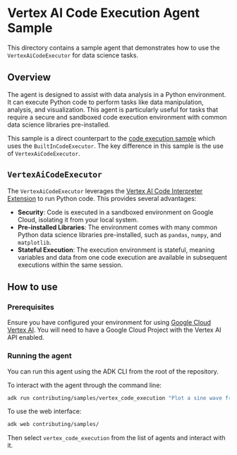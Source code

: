 # Vertex AI Code Execution Agent Sample

This directory contains a sample agent that demonstrates how to use the
`VertexAiCodeExecutor` for data science tasks.

## Overview

The agent is designed to assist with data analysis in a Python environment. It
can execute Python code to perform tasks like data manipulation, analysis, and
visualization. This agent is particularly useful for tasks that require a secure
and sandboxed code execution environment with common data science libraries
pre-installed.

This sample is a direct counterpart to the
[code execution sample](../code_execution/) which uses the
`BuiltInCodeExecutor`. The key difference in this sample is the use of
`VertexAiCodeExecutor`.

## `VertexAiCodeExecutor`

The `VertexAiCodeExecutor` leverages the
[Vertex AI Code Interpreter Extension](https://cloud.google.com/vertex-ai/generative-ai/docs/extensions/code-interpreter)
to run Python code. This provides several advantages:

-   **Security**: Code is executed in a sandboxed environment on Google Cloud,
    isolating it from your local system.
-   **Pre-installed Libraries**: The environment comes with many common Python
    data science libraries pre-installed, such as `pandas`, `numpy`, and
    `matplotlib`.
-   **Stateful Execution**: The execution environment is stateful, meaning
    variables and data from one code execution are available in subsequent
    executions within the same session.

## How to use

### Prerequisites

Ensure you have configured your environment for using
[Google Cloud Vertex AI](https://google.github.io/adk-docs/get-started/quickstart/#gemini---google-cloud-vertex-ai).
You will need to have a Google Cloud Project with the Vertex AI API enabled.

### Running the agent

You can run this agent using the ADK CLI from the root of the repository.

To interact with the agent through the command line:

```bash
adk run contributing/samples/vertex_code_execution "Plot a sine wave from 0 to 10"
```

To use the web interface:

```bash
adk web contributing/samples/
```

Then select `vertex_code_execution` from the list of agents and interact with
it.
